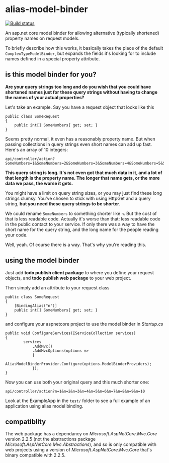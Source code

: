 # alias-model-binder

[![Build status](https://ci.appveyor.com/api/projects/status/im76pxbt2kk793o0?svg=true)](https://ci.appveyor.com/project/NathanLBCooper/alias-model-binder)

An asp.net core model binder for allowing alternative (typically shortened) property names on request models.

To briefly describe how this works, it basically takes the place of the default `ComplexTypeModelBinder`, but expands the fields it's looking for to include names defined in a special property attribute.

## is this model binder for you?

**Are your query strings too long and do you wish that you could have shortened names just for these query strings without having to change the names of your actual properties?**

Let's take an example. Say you have a request object that looks like this

	public class SomeRequest
	{
   		public int[] SomeNumbers{ get; set; }
	}
    
Seems pretty normal, it even has a reasonably property name. But when passing collections in query strings even short names can add up fast. Here's an array of 10 integers:
    
    api/controller/action?SomeNumbers=1&SomeNumbers=2&SomeNumbers=3&SomeNumbers=4&SomeNumbers=5&SomeNumbers=6&SomeNumbers=7&SomeNumbers=8&SomeNumbers=9&SomeNumbers=10

**This query string is long. It's not even got that much data in it, and a lot of that length is the property name. The longer that name gets, or the more data we pass, the worse it gets.**

You might have a limit on query string sizes, or you may just find these long strings clumsy. You've chosen to stick with using HttpGet and a query string, **but you need these query strings to be shorter**.

We could rename `SomeNumbers` to something shorter like `n`. But the cost of that is less readable code. Actually it's worse than that: less readable code in the public contact to your service. If only there was a way to have the short name for the query string, and the long name for the people reading your code. 

Well, yeah. Of course there is a way. That's why you're reading this.


## using the model binder

Just add **todo publish client package** to where you define your request objects, and **todo publish web package** to your web project.

Then simply add an attribute to your request class

    public class SomeRequest
	{
    	[BindingAlias("n")]
   		public int[] SomeNumbers{ get; set; }
	}



and configure your aspnetcore project to use the model binder in *Startup.cs*

    public void ConfigureServices(IServiceCollection services)
    {
            services
                .AddMvc()
                .AddMvcOptions(options =>
                {
                    AliasModelBinderProvider.Configure(options.ModelBinderProviders);
                });
    }
    
    
Now you can use both your original query and this much shorter one:

    api/controller/action?n=1&n=2&n=3&n=4&n=5&n=6&n=7&n=8&n=9&n=10
    
Look at the ExampleApp in the `test/` folder to see a full example of an application using alias model binding.
    
## compatiblity

The web package has a dependancy on *Microsoft.AspNetCore.Mvc.Core* version 2.2.5 (not the abstractions package *Microsoft.AspNetCore.Mvc.Abstractions*), and so is only compatible with web projects using a version of *Microsoft.AspNetCore.Mvc.Core* that's binary compatible with 2.2.5.
